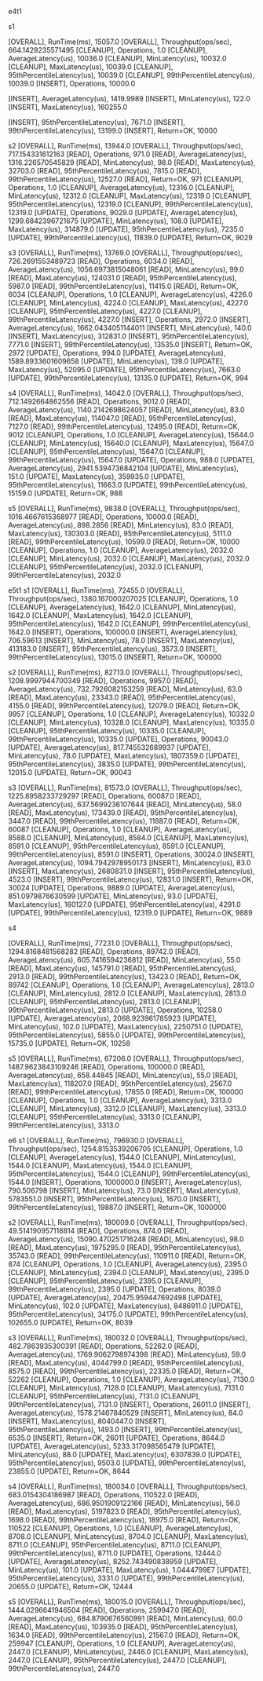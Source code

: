 e4t1

s1

[OVERALL], RunTime(ms), 15057.0
[OVERALL], Throughput(ops/sec), 664.1429235571495
[CLEANUP], Operations, 1.0
[CLEANUP], AverageLatency(us), 10036.0
[CLEANUP], MinLatency(us), 10032.0
[CLEANUP], MaxLatency(us), 10039.0
[CLEANUP], 95thPercentileLatency(us), 10039.0
[CLEANUP], 99thPercentileLatency(us), 10039.0
[INSERT], Operations, 10000.0

[INSERT], AverageLatency(us), 1419.9989
[INSERT], MinLatency(us), 122.0
[INSERT], MaxLatency(us), 160255.0

[INSERT], 95thPercentileLatency(us), 7671.0
[INSERT], 99thPercentileLatency(us), 13199.0
[INSERT], Return=OK, 10000

s2
[OVERALL], RunTime(ms), 13944.0
[OVERALL], Throughput(ops/sec), 717.154331612163
[READ], Operations, 971.0
[READ], AverageLatency(us), 1316.226570545829
[READ], MinLatency(us), 98.0
[READ], MaxLatency(us), 32703.0
[READ], 95thPercentileLatency(us), 7815.0
[READ], 99thPercentileLatency(us), 12527.0
[READ], Return=OK, 971
[CLEANUP], Operations, 1.0
[CLEANUP], AverageLatency(us), 12316.0
[CLEANUP], MinLatency(us), 12312.0
[CLEANUP], MaxLatency(us), 12319.0
[CLEANUP], 95thPercentileLatency(us), 12319.0
[CLEANUP], 99thPercentileLatency(us), 12319.0
[UPDATE], Operations, 9029.0
[UPDATE], AverageLatency(us), 1299.6842396721675
[UPDATE], MinLatency(us), 108.0
[UPDATE], MaxLatency(us), 314879.0
[UPDATE], 95thPercentileLatency(us), 7235.0
[UPDATE], 99thPercentileLatency(us), 11839.0
[UPDATE], Return=OK, 9029

s3
[OVERALL], RunTime(ms), 13769.0
[OVERALL], Throughput(ops/sec), 726.2691553489723
[READ], Operations, 6034.0
[READ], AverageLatency(us), 1056.6973815048061
[READ], MinLatency(us), 99.0
[READ], MaxLatency(us), 124031.0
[READ], 95thPercentileLatency(us), 5987.0
[READ], 99thPercentileLatency(us), 11415.0
[READ], Return=OK, 6034
[CLEANUP], Operations, 1.0
[CLEANUP], AverageLatency(us), 4226.0
[CLEANUP], MinLatency(us), 4224.0
[CLEANUP], MaxLatency(us), 4227.0
[CLEANUP], 95thPercentileLatency(us), 4227.0
[CLEANUP], 99thPercentileLatency(us), 4227.0
[INSERT], Operations, 2972.0
[INSERT], AverageLatency(us), 1662.0434051144011
[INSERT], MinLatency(us), 140.0
[INSERT], MaxLatency(us), 312831.0
[INSERT], 95thPercentileLatency(us), 7771.0
[INSERT], 99thPercentileLatency(us), 13535.0
[INSERT], Return=OK, 2972
[UPDATE], Operations, 994.0
[UPDATE], AverageLatency(us), 1589.8933601609658
[UPDATE], MinLatency(us), 139.0
[UPDATE], MaxLatency(us), 52095.0
[UPDATE], 95thPercentileLatency(us), 7663.0
[UPDATE], 99thPercentileLatency(us), 13135.0
[UPDATE], Return=OK, 994

s4
[OVERALL], RunTime(ms), 14042.0
[OVERALL], Throughput(ops/sec), 712.1492664862556
[READ], Operations, 9012.0
[READ], AverageLatency(us), 1140.2142698624057
[READ], MinLatency(us), 83.0
[READ], MaxLatency(us), 114047.0
[READ], 95thPercentileLatency(us), 7127.0
[READ], 99thPercentileLatency(us), 12495.0
[READ], Return=OK, 9012
[CLEANUP], Operations, 1.0
[CLEANUP], AverageLatency(us), 15644.0
[CLEANUP], MinLatency(us), 15640.0
[CLEANUP], MaxLatency(us), 15647.0
[CLEANUP], 95thPercentileLatency(us), 15647.0
[CLEANUP], 99thPercentileLatency(us), 15647.0
[UPDATE], Operations, 988.0
[UPDATE], AverageLatency(us), 2941.5394736842104
[UPDATE], MinLatency(us), 151.0
[UPDATE], MaxLatency(us), 359935.0
[UPDATE], 95thPercentileLatency(us), 11663.0
[UPDATE], 99thPercentileLatency(us), 15159.0
[UPDATE], Return=OK, 988

s5
[OVERALL], RunTime(ms), 9838.0
[OVERALL], Throughput(ops/sec), 1016.4667615368977
[READ], Operations, 10000.0
[READ], AverageLatency(us), 898.2856
[READ], MinLatency(us), 83.0
[READ], MaxLatency(us), 130303.0
[READ], 95thPercentileLatency(us), 5111.0
[READ], 99thPercentileLatency(us), 10599.0
[READ], Return=OK, 10000
[CLEANUP], Operations, 1.0
[CLEANUP], AverageLatency(us), 2032.0
[CLEANUP], MinLatency(us), 2032.0
[CLEANUP], MaxLatency(us), 2032.0
[CLEANUP], 95thPercentileLatency(us), 2032.0
[CLEANUP], 99thPercentileLatency(us), 2032.0

e5t1
s1
[OVERALL], RunTime(ms), 72455.0
[OVERALL], Throughput(ops/sec), 1380.167000207025
[CLEANUP], Operations, 1.0
[CLEANUP], AverageLatency(us), 1642.0
[CLEANUP], MinLatency(us), 1642.0
[CLEANUP], MaxLatency(us), 1642.0
[CLEANUP], 95thPercentileLatency(us), 1642.0
[CLEANUP], 99thPercentileLatency(us), 1642.0
[INSERT], Operations, 100000.0
[INSERT], AverageLatency(us), 706.59613
[INSERT], MinLatency(us), 78.0
[INSERT], MaxLatency(us), 413183.0
[INSERT], 95thPercentileLatency(us), 3573.0
[INSERT], 99thPercentileLatency(us), 13015.0
[INSERT], Return=OK, 100000

s2
[OVERALL], RunTime(ms), 82713.0
[OVERALL], Throughput(ops/sec), 1208.9997944700349
[READ], Operations, 9957.0
[READ], AverageLatency(us), 732.7926082153259
[READ], MinLatency(us), 63.0
[READ], MaxLatency(us), 23343.0
[READ], 95thPercentileLatency(us), 4155.0
[READ], 99thPercentileLatency(us), 12079.0
[READ], Return=OK, 9957
[CLEANUP], Operations, 1.0
[CLEANUP], AverageLatency(us), 10332.0
[CLEANUP], MinLatency(us), 10328.0
[CLEANUP], MaxLatency(us), 10335.0
[CLEANUP], 95thPercentileLatency(us), 10335.0
[CLEANUP], 99thPercentileLatency(us), 10335.0
[UPDATE], Operations, 90043.0
[UPDATE], AverageLatency(us), 817.745532689937
[UPDATE], MinLatency(us), 78.0
[UPDATE], MaxLatency(us), 1807359.0
[UPDATE], 95thPercentileLatency(us), 3835.0
[UPDATE], 99thPercentileLatency(us), 12015.0
[UPDATE], Return=OK, 90043

s3
[OVERALL], RunTime(ms), 81573.0
[OVERALL], Throughput(ops/sec), 1225.8958233729297
[READ], Operations, 60087.0
[READ], AverageLatency(us), 637.5699236107644
[READ], MinLatency(us), 58.0
[READ], MaxLatency(us), 173439.0
[READ], 95thPercentileLatency(us), 3447.0
[READ], 99thPercentileLatency(us), 11887.0
[READ], Return=OK, 60087
[CLEANUP], Operations, 1.0
[CLEANUP], AverageLatency(us), 8588.0
[CLEANUP], MinLatency(us), 8584.0
[CLEANUP], MaxLatency(us), 8591.0
[CLEANUP], 95thPercentileLatency(us), 8591.0
[CLEANUP], 99thPercentileLatency(us), 8591.0
[INSERT], Operations, 30024.0
[INSERT], AverageLatency(us), 1094.7942978950173
[INSERT], MinLatency(us), 83.0
[INSERT], MaxLatency(us), 2680831.0
[INSERT], 95thPercentileLatency(us), 4523.0
[INSERT], 99thPercentileLatency(us), 12831.0
[INSERT], Return=OK, 30024
[UPDATE], Operations, 9889.0
[UPDATE], AverageLatency(us), 851.0979876630599
[UPDATE], MinLatency(us), 93.0
[UPDATE], MaxLatency(us), 160127.0
[UPDATE], 95thPercentileLatency(us), 4291.0
[UPDATE], 99thPercentileLatency(us), 12319.0
[UPDATE], Return=OK, 9889

s4

[OVERALL], RunTime(ms), 77231.0
[OVERALL], Throughput(ops/sec), 1294.8168481568282
[READ], Operations, 89742.0
[READ], AverageLatency(us), 605.7416594236812
[READ], MinLatency(us), 55.0
[READ], MaxLatency(us), 145791.0
[READ], 95thPercentileLatency(us), 2913.0
[READ], 99thPercentileLatency(us), 13423.0
[READ], Return=OK, 89742
[CLEANUP], Operations, 1.0
[CLEANUP], AverageLatency(us), 2813.0
[CLEANUP], MinLatency(us), 2812.0
[CLEANUP], MaxLatency(us), 2813.0
[CLEANUP], 95thPercentileLatency(us), 2813.0
[CLEANUP], 99thPercentileLatency(us), 2813.0
[UPDATE], Operations, 10258.0
[UPDATE], AverageLatency(us), 2068.923961785923
[UPDATE], MinLatency(us), 102.0
[UPDATE], MaxLatency(us), 2250751.0
[UPDATE], 95thPercentileLatency(us), 5855.0
[UPDATE], 99thPercentileLatency(us), 15735.0
[UPDATE], Return=OK, 10258


s5
[OVERALL], RunTime(ms), 67206.0
[OVERALL], Throughput(ops/sec), 1487.9623843109246
[READ], Operations, 100000.0
[READ], AverageLatency(us), 658.44845
[READ], MinLatency(us), 55.0
[READ], MaxLatency(us), 118207.0
[READ], 95thPercentileLatency(us), 2567.0
[READ], 99thPercentileLatency(us), 17855.0
[READ], Return=OK, 100000
[CLEANUP], Operations, 1.0
[CLEANUP], AverageLatency(us), 3313.0
[CLEANUP], MinLatency(us), 3312.0
[CLEANUP], MaxLatency(us), 3313.0
[CLEANUP], 95thPercentileLatency(us), 3313.0
[CLEANUP], 99thPercentileLatency(us), 3313.0


e6
s1
[OVERALL], RunTime(ms), 796930.0
[OVERALL], Throughput(ops/sec), 1254.8153539206705
[CLEANUP], Operations, 1.0
[CLEANUP], AverageLatency(us), 1544.0
[CLEANUP], MinLatency(us), 1544.0
[CLEANUP], MaxLatency(us), 1544.0
[CLEANUP], 95thPercentileLatency(us), 1544.0
[CLEANUP], 99thPercentileLatency(us), 1544.0
[INSERT], Operations, 1000000.0
[INSERT], AverageLatency(us), 790.506798
[INSERT], MinLatency(us), 73.0
[INSERT], MaxLatency(us), 5783551.0
[INSERT], 95thPercentileLatency(us), 1670.0
[INSERT], 99thPercentileLatency(us), 19887.0
[INSERT], Return=OK, 1000000

s2
[OVERALL], RunTime(ms), 180009.0
[OVERALL], Throughput(ops/sec), 49.514190957118814
[READ], Operations, 874.0
[READ], AverageLatency(us), 15090.470251716248
[READ], MinLatency(us), 98.0
[READ], MaxLatency(us), 1975295.0
[READ], 95thPercentileLatency(us), 35743.0
[READ], 99thPercentileLatency(us), 110911.0
[READ], Return=OK, 874
[CLEANUP], Operations, 1.0
[CLEANUP], AverageLatency(us), 2395.0
[CLEANUP], MinLatency(us), 2394.0
[CLEANUP], MaxLatency(us), 2395.0
[CLEANUP], 95thPercentileLatency(us), 2395.0
[CLEANUP], 99thPercentileLatency(us), 2395.0
[UPDATE], Operations, 8039.0
[UPDATE], AverageLatency(us), 20475.959447692498
[UPDATE], MinLatency(us), 102.0
[UPDATE], MaxLatency(us), 8486911.0
[UPDATE], 95thPercentileLatency(us), 34175.0
[UPDATE], 99thPercentileLatency(us), 102655.0
[UPDATE], Return=OK, 8039

s3
[OVERALL], RunTime(ms), 180032.0
[OVERALL], Throughput(ops/sec), 482.7863935300391
[READ], Operations, 52262.0
[READ], AverageLatency(us), 1769.9062798974398
[READ], MinLatency(us), 59.0
[READ], MaxLatency(us), 4044799.0
[READ], 95thPercentileLatency(us), 8575.0
[READ], 99thPercentileLatency(us), 22335.0
[READ], Return=OK, 52262
[CLEANUP], Operations, 1.0
[CLEANUP], AverageLatency(us), 7130.0
[CLEANUP], MinLatency(us), 7128.0
[CLEANUP], MaxLatency(us), 7131.0
[CLEANUP], 95thPercentileLatency(us), 7131.0
[CLEANUP], 99thPercentileLatency(us), 7131.0
[INSERT], Operations, 26011.0
[INSERT], AverageLatency(us), 1578.21467840529
[INSERT], MinLatency(us), 84.0
[INSERT], MaxLatency(us), 8040447.0
[INSERT], 95thPercentileLatency(us), 1493.0
[INSERT], 99thPercentileLatency(us), 6535.0
[INSERT], Return=OK, 26011
[UPDATE], Operations, 8644.0
[UPDATE], AverageLatency(us), 5233.317098565479
[UPDATE], MinLatency(us), 88.0
[UPDATE], MaxLatency(us), 6307839.0
[UPDATE], 95thPercentileLatency(us), 9503.0
[UPDATE], 99thPercentileLatency(us), 23855.0
[UPDATE], Return=OK, 8644

s4
[OVERALL], RunTime(ms), 180034.0
[OVERALL], Throughput(ops/sec), 683.0154304186987
[READ], Operations, 110522.0
[READ], AverageLatency(us), 686.9501909122166
[READ], MinLatency(us), 56.0
[READ], MaxLatency(us), 5197823.0
[READ], 95thPercentileLatency(us), 1698.0
[READ], 99thPercentileLatency(us), 18975.0
[READ], Return=OK, 110522
[CLEANUP], Operations, 1.0
[CLEANUP], AverageLatency(us), 8708.0
[CLEANUP], MinLatency(us), 8704.0
[CLEANUP], MaxLatency(us), 8711.0
[CLEANUP], 95thPercentileLatency(us), 8711.0
[CLEANUP], 99thPercentileLatency(us), 8711.0
[UPDATE], Operations, 12444.0
[UPDATE], AverageLatency(us), 8252.743490838959
[UPDATE], MinLatency(us), 101.0
[UPDATE], MaxLatency(us), 1.0444799E7
[UPDATE], 95thPercentileLatency(us), 3331.0
[UPDATE], 99thPercentileLatency(us), 20655.0
[UPDATE], Return=OK, 12444

s5
[OVERALL], RunTime(ms), 180015.0
[OVERALL], Throughput(ops/sec), 1444.0296641946504
[READ], Operations, 259947.0
[READ], AverageLatency(us), 684.8790676560991
[READ], MinLatency(us), 60.0
[READ], MaxLatency(us), 103935.0
[READ], 95thPercentileLatency(us), 1634.0
[READ], 99thPercentileLatency(us), 21567.0
[READ], Return=OK, 259947
[CLEANUP], Operations, 1.0
[CLEANUP], AverageLatency(us), 2447.0
[CLEANUP], MinLatency(us), 2446.0
[CLEANUP], MaxLatency(us), 2447.0
[CLEANUP], 95thPercentileLatency(us), 2447.0
[CLEANUP], 99thPercentileLatency(us), 2447.0

